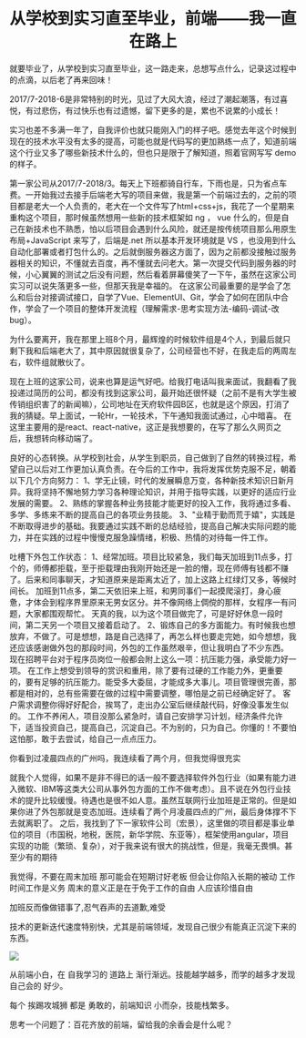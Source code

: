
<h1 align="center">从学校到实习直至毕业，前端——我一直在路上</h1>

就要毕业了，从学校到实习直至毕业，这一路走来，总想写点什么，记录这过程中的点滴，以后老了再来回味！

2017/7-2018-6是非常特别的时光，见过了大风大浪，经过了潮起潮落，有过喜悦，有过悲伤，有过快乐也有过遗憾，留下更多的是，累也不说累的小成长！

实习也差不多满一年了，自我评价也就只能刚入门的样子吧。感觉去年这个时候到现在的技术水平没有太多的提高，可能也就是代码写的更加熟练一点了，知道前端这个行业又多了哪些新技术什么的，但也只是限于了解知道，照着官网写写 demo 的样子。

第一家公司从2017/7-2018/3。每天上下班都骑自行车，下雨也是，只为省点车费。一开始我过去接手后端老大写的项目来做，我是第一个前端过去的，之前的项目都是老大一个人负责的，老大在一个文件写了html+css+js，我花了一个星期来重构这个项目，那时候虽然想用一些新的技术框架如 ng ， vue 什么的，但是自己在新技术也不熟悉，怕以后项目会遇到什么风险，就还是按传统项目那么用原生布局+JavaScript 来写了，后端是.net 所以基本开发环境就是 VS ，也没用到什么自动化部署或者打包什么的。之后就倒服务器这方面了，因为之前都没接触过服务器相关的知识，不懂就去百度，再不懂就去问老大。第一次提交代码到服务器的时候，小心翼翼的测试之后没有问题，然后看着屏幕傻笑了一下午，虽然在这家公司实习可以说失落更多一些，但那天我是幸福的。
在这家公司最重要的是学会了怎么和后台对接调试接口，自学了Vue、ElementUI、Git，学会了如何在团队中合作，学会了一个项目的整体开发流程（理解需求-思考实现方法-编码-调试-改 bug）。

为什么要离开，我在那里上班8个月，最辉煌的时候软件组是4个人，到最后就只剩下我和后端老大了，其中原因就很复杂了，公司经营也不好，在我走后的两周左右，软件组就散伙了。

现在上班的这家公司，说来也算是运气好吧。给我打电话叫我来面试，我翻看了我投递过简历的公司，都没有找到这家公司，最开始还很怀疑（之前不是有大学生被传销组织害了的新闻嘛），公司地址在天府软件园B区，也就是这个原因，打消了我的猜疑。早上面试，一轮Hr，一轮技术，下午通知我面试通过，心中暗喜。
在这里主要用的是react、react-native，这正是我想要的，在写了那么久网页之后，我想转向移动端了。

良好的心态转换。从学校到社会，从学生到职员，自己做到了自然的转换过程，希望自己以后对工作更加认真负责。在今后的工作中，我将发挥优势克服不足，朝着以下几个方向努力： 
1、学无止镜，时代的发展瞬息万变，各种新技术知识日新月异。我将坚持不懈地努力学习各种理论知识，并用于指导实践，以更好的适应行业发展的需要。 
2、熟练的掌握各种业务技能才能更好的投入工作，我将通过多看、多学、多练来不断的提高自己的各项业务技能。 
3、"业精于勤而荒于嬉"，实践是不断取得进步的基础。我要通过实践不断的总结经验，提高自己解决实际问题的能力，并在实践的过程中慢慢克服急躁情绪，积极、热情的对待每一件工作。

吐槽下外包工作状态： 
1、经常加班。项目比较紧急，我们每天加班到11点多，打个的，师傅都拒载，至于拒载理由我刚开始还是一脸的懵，现在师傅有钱都不赚了。后来和同事聊天，才知道原来是距离太近了，加上这路上红绿灯又多，等候时间长。 加班到11点多，第二天依旧来上班，和男同事们一起摸爬滚打，身心疲惫，才体会到程序界里原来无男女区分。并不像网络上倜傥的那样，女程序一有问题，大家都围观帮忙。 天真的我，以为这个项目做完了，可是好好休息一段时间，第二天另一个项目又接着启动了。 
2、锻炼自己的多方面能力。有时候我也想放弃，不做了。可是想想，路是自己选择了，再怎么样也要走完她，如今想想，我还应该感谢做外包的那段时间，外包的工作虽然艰辛，但让我明白了不少东西。 现在招聘平台对于程序员岗位一般都会附上这么一项：抗压能力强，承受能力好一项。 在工作上想受到领导的赏识和重用，除了要有过硬的工作能力外，更重要的，要有足够的抗压能力。能受多大委屈，才能成多大事儿。项目管理很完善，那都是相对的，总有些需要在做的过程中需要调整，哪怕是之前已经确定好了。 客户需求调整你得好好配合，挨骂了，走出办公室后继续敲代码，好像没事发生似的。 工作不养闲人，项目没那么紧急时，请自己安排学习计划，经济条件允许下，适当投资自己，提高自己，沉淀自己。不为别的，只为自己。你懂的！不要怕这怕那，敢于去尝试，给自己一点点压力。

你看到过凌晨四点的广州吗，我连续看了两个月，但我觉得很充实

就我个人觉得，如果不是非不得已的话一般不要选择软件外包行业（如果有能力进入微软、IBM等这类大公司从事外包方面的工作不做考虑）。且不说在外包行业技术的提升比较缓慢。待遇也是很不如人意。虽然互联网行业加班是正常的。但是如果你进了外包那就是变态加班。连续看了两个月凌晨四点的广州，最后身体撑不下去就离职了。
之后，我找到了下一家软件公司（宏景），这里做的项目都是事业单位的项目（市国税，地税，医院，新华学院、东亚等），框架使用angular，项目实现的功能（繁琐、复杂），对于我来说有很大的挑战性，但是，我毫无畏惧。甚至少有的期待

我觉得，不要在周末加班
那可能会在短期讨好老板
但会让你陷入长期的被动
工作时间工作是义务
周末的意义正是在于免于工作的自由
人应该珍惜自由

加班反而像做错事了,忍气吞声的去道歉,难受



技术的更新迭代速度特别快，尤其是前端领域，发现自己很少有能真正沉淀下来的东西。

![](https://github.com/WuChenDi/wcd-journal/blob/master/screenshots/code-bg01.png)

从前端小白，在 自我学习的 道路上 渐行渐远。技能越学越多，而学的越多才发现自己会的 好少。

每个 挨踢攻城狮 都是 勇敢的，前端知识 小而杂，技能栈繁多。

思考一个问题了：百花齐放的前端，留给我的余香会是什么呢？